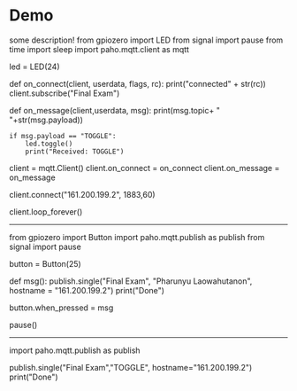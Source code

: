 # Demo

some description!
from gpiozero import LED
from signal import pause
from time import sleep
import paho.mqtt.client as mqtt

led = LED(24)

def on_connect(client, userdata, flags, rc):
    print("connected" + str(rc))
    client.subscribe("Final Exam")
    
def on_message(client,userdata, msg):
    print(msg.topic+ " "+str(msg.payload))
    
    if msg.payload == "TOGGLE":
        led.toggle()
        print("Received: TOGGLE")
        

client = mqtt.Client()
client.on_connect = on_connect
client.on_message = on_message

client.connect("161.200.199.2", 1883,60)

client.loop_forever()

------------------------------------------------------------

from gpiozero import Button
import paho.mqtt.publish as publish
from signal import pause

button = Button(25)

def msg():
    publish.single("Final Exam", "Pharunyu Laowahutanon", hostname = "161.200.199.2")
    print("Done")
    
button.when_pressed = msg

pause()

---------------------------------------------------------

import paho.mqtt.publish as publish

publish.single("Final Exam","TOGGLE", hostname="161.200.199.2")
print("Done")




